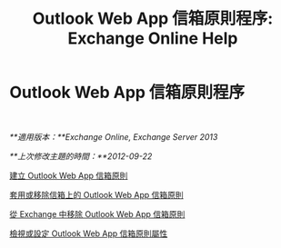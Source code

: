 ﻿---
title: 'Outlook Web App 信箱原則程序: Exchange Online Help'
TOCTitle: Outlook Web App 信箱原則程序
ms:assetid: 2f9fc960-6d0b-472a-a81a-6d8b629b4d5d
ms:mtpsurl: https://technet.microsoft.com/zh-tw/library/JJ674295(v=EXCHG.150)
ms:contentKeyID: 50472785
ms.date: 05/23/2018
mtps_version: v=EXCHG.150
ms.translationtype: MT
---

# Outlook Web App 信箱原則程序

 

_**適用版本：**Exchange Online, Exchange Server 2013_

_**上次修改主題的時間：**2012-09-22_

[建立 Outlook Web App 信箱原則](create-an-outlook-web-app-mailbox-policy-exchange-2013-help.md)

[套用或移除信箱上的 Outlook Web App 信箱原則](apply-or-remove-an-outlook-web-app-mailbox-policy-on-a-mailbox-exchange-2013-help.md)

[從 Exchange 中移除 Outlook Web App 信箱原則](remove-an-outlook-web-app-mailbox-policy-from-exchange-exchange-2013-help.md)

[檢視或設定 Outlook Web App 信箱原則屬性](view-or-configure-outlook-web-app-mailbox-policy-properties-exchange-2013-help.md)

